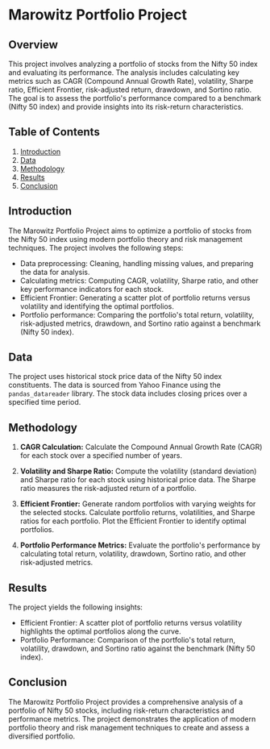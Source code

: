 # Marowitz Portfolio Project

## Overview

This project involves analyzing a portfolio of stocks from the Nifty 50 index and evaluating its performance. The analysis includes calculating key metrics such as CAGR (Compound Annual Growth Rate), volatility, Sharpe ratio, Efficient Frontier, risk-adjusted return, drawdown, and Sortino ratio. The goal is to assess the portfolio's performance compared to a benchmark (Nifty 50 index) and provide insights into its risk-return characteristics.

## Table of Contents

1. [Introduction](#introduction)
2. [Data](#data)
3. [Methodology](#methodology)
4. [Results](#results)
5. [Conclusion](#conclusion)

## Introduction

The Marowitz Portfolio Project aims to optimize a portfolio of stocks from the Nifty 50 index using modern portfolio theory and risk management techniques. The project involves the following steps:

- Data preprocessing: Cleaning, handling missing values, and preparing the data for analysis.
- Calculating metrics: Computing CAGR, volatility, Sharpe ratio, and other key performance indicators for each stock.
- Efficient Frontier: Generating a scatter plot of portfolio returns versus volatility and identifying the optimal portfolios.
- Portfolio performance: Comparing the portfolio's total return, volatility, risk-adjusted metrics, drawdown, and Sortino ratio against a benchmark (Nifty 50 index).

## Data

The project uses historical stock price data of the Nifty 50 index constituents. The data is sourced from Yahoo Finance using the `pandas_datareader` library. The stock data includes closing prices over a specified time period.

## Methodology

1. **CAGR Calculation:** Calculate the Compound Annual Growth Rate (CAGR) for each stock over a specified number of years.

2. **Volatility and Sharpe Ratio:** Compute the volatility (standard deviation) and Sharpe ratio for each stock using historical price data. The Sharpe ratio measures the risk-adjusted return of a portfolio.

3. **Efficient Frontier:** Generate random portfolios with varying weights for the selected stocks. Calculate portfolio returns, volatilities, and Sharpe ratios for each portfolio. Plot the Efficient Frontier to identify optimal portfolios.

4. **Portfolio Performance Metrics:** Evaluate the portfolio's performance by calculating total return, volatility, drawdown, Sortino ratio, and other risk-adjusted metrics.

## Results

The project yields the following insights:

- Efficient Frontier: A scatter plot of portfolio returns versus volatility highlights the optimal portfolios along the curve.
- Portfolio Performance: Comparison of the portfolio's total return, volatility, drawdown, and Sortino ratio against the benchmark (Nifty 50 index).

## Conclusion

The Marowitz Portfolio Project provides a comprehensive analysis of a portfolio of Nifty 50 stocks, including risk-return characteristics and performance metrics. The project demonstrates the application of modern portfolio theory and risk management techniques to create and assess a diversified portfolio.
